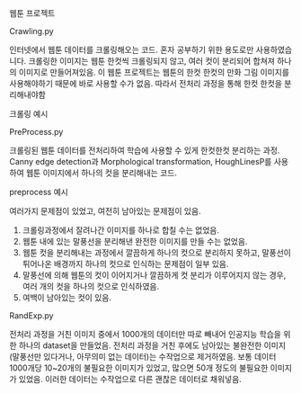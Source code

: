 웹툰 프로젝트

Crawling.py

인터넷에서 웹툰 데이터를 크롤링해오는 코드.  혼자 공부하기 위한 용도로만 사용하였습니다.
크롤링한 이미지는 웹툰 한컷씩 크롤링되지 않고, 여러 컷이 분리되어 합쳐져 하나의 이미지로 만들어져있음.
이 웹툰 프로젝트는 웹툰의 한컷 한컷의 만화 그림 이미지를 사용해야하기 때문에 바로 사용할 수가 없음.
따라서 전처리 과정을 통해 한컷 한컷을 분리해내야함

크롤링 예시


PreProcess.py

크롤링된 웹툰 데이터를 전처리하여 학습에 사용할 수 있게 한컷한컷 분리하는 과정.
Canny edge detection과 Morphological transformation, HoughLinesP를 사용하여 웹툰 이미지에서 하나의 컷을 분리해내는 코드.

preprocess 예시



여러가지 문제점이 있었고, 여전히 남아있는 문제점이 있음.

1. 크롤링과정에서 잘려나간 이미지를 하나로 합칠 수는 없었음.
2. 웹툰 내에 있는 말풍선을 분리해낸 완전한 이미지를 만들 수는 없었음.
3. 웹툰 컷을 분리해내는 과정에서 깔끔하게 하나의 컷으로 분리하지 못하고, 말풍선이 튀어나온 배경까지 하나의 컷으로 인식하는 문제점이 일부 있음.
4. 말풍선에 의해 웹툰의 컷이 이어지거나 깔끔하게 컷 분리가 이루어지지 않는 경우, 여러 개의 컷을 하나의 컷으로 인식하였음.
5. 여백이 남아있는 컷이 있음. 


RandExp.py

전처리 과정을 거친 이미지 중에서 1000개의 데이터만 따로 빼내어 인공지능 학습을 위한 하나의 dataset을 만들었음.
전처리 과정을 거친 후에도 남아있는 불완전한 이미지(말풍선만 있다거나, 아무의미 없는 데이터)는 수작업으로 제거하였음.
보통 데이터 1000개당 10~20개의 불필요한 이미지가 있었고, 많으면 50개 정도의 불필요한 이미지가 있었음.
이러한 데이터는 수작업으로 다른 괜찮은 데이터로 채워넣음.